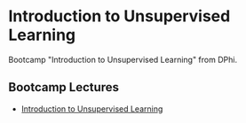 # Introduction to Unsupervised Learning

Bootcamp "Introduction to Unsupervised Learning" from DPhi.

## Bootcamp Lectures

- [Introduction to Unsupervised Learning](https://github.com/thunderstroke325/data-science-bootcamp/blob/main/DPhi%20-%20Introduction%20to%20Unsupervised%20Learning/Introduction_to_Unsupervised_Learning.ipynb)